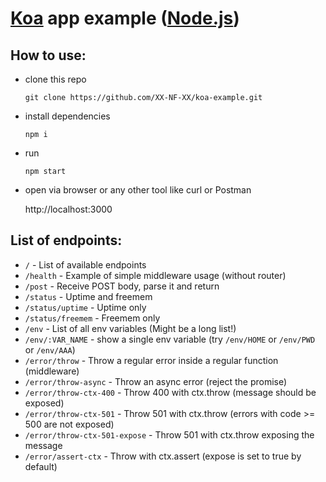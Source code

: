 # [Koa](https://koajs.com) app example ([Node.js](https://nodejs.org))

## How to use:
- clone this repo

  `git clone https://github.com/XX-NF-XX/koa-example.git`
- install dependencies

  `npm i`
- run

  `npm start`
- open via browser or any other tool like curl or Postman

  http://localhost:3000
  
## List of endpoints:
- `/` - List of available endpoints
- `/health` - Example of simple middleware usage (without router)
- `/post` - Receive POST body, parse it and return
- `/status` - Uptime and freemem
- `/status/uptime` - Uptime only
- `/status/freemem` - Freemem only
- `/env` - List of all env variables (Might be a long list!)
- `/env/:VAR_NAME` - show a single env variable (try `/env/HOME` or `/env/PWD` or `/env/AAA`)
- `/error/throw` - Throw a regular error inside a regular function (middleware)
- `/error/throw-async` - Throw an async error (reject the promise)
- `/error/throw-ctx-400` - Throw 400 with ctx.throw (message should be exposed)
- `/error/throw-ctx-501` - Throw 501 with ctx.throw (errors with code >= 500 are not exposed)
- `/error/throw-ctx-501-expose` - Throw 501 with ctx.throw exposing the message
- `/error/assert-ctx` - Throw with ctx.assert (expose is set to true by default)